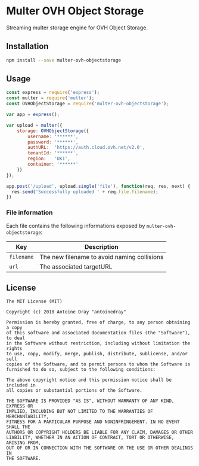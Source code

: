 # Multer OVH Object Storage

Streaming multer storage engine for OVH Object Storage.

## Installation

```sh
npm install --save multer-ovh-objectstorage
```

## Usage

```javascript
const express = require('express');
const multer = require('multer');
const OVHObjectStorage = require('multer-ovh-objectstorage');

var app = express();

var upload = multer({
    storage: OVHObjectStorage({
        username: '******',
        password: '******',
        authURL:  'https://auth.cloud.ovh.net/v2.0',
        tenantId: '******',
        region:   'UK1',
        container: '******'
    })
});

app.post('/upload', upload.single('file'), function(req, res, next) {
  res.send('Successfully uploaded ' + req.file.filename);
})
```

### File information

Each file contains the following informations exposed by `multer-ovh-objectstorage`:

| Key        | Description                                 |
|------------|---------------------------------------------|
| `filename` | The new filename to avoid naming collisions |
| `url`      | The associated targetURL                    |

## License

```
The MIT License (MIT)

Copyright (c) 2018 Antoine Dray "antoinedray"

Permission is hereby granted, free of charge, to any person obtaining a copy
of this software and associated documentation files (the "Software"), to deal
in the Software without restriction, including without limitation the rights
to use, copy, modify, merge, publish, distribute, sublicense, and/or sell
copies of the Software, and to permit persons to whom the Software is
furnished to do so, subject to the following conditions:

The above copyright notice and this permission notice shall be included in
all copies or substantial portions of the Software.

THE SOFTWARE IS PROVIDED "AS IS", WITHOUT WARRANTY OF ANY KIND, EXPRESS OR
IMPLIED, INCLUDING BUT NOT LIMITED TO THE WARRANTIES OF MERCHANTABILITY,
FITNESS FOR A PARTICULAR PURPOSE AND NONINFRINGEMENT. IN NO EVENT SHALL THE
AUTHORS OR COPYRIGHT HOLDERS BE LIABLE FOR ANY CLAIM, DAMAGES OR OTHER
LIABILITY, WHETHER IN AN ACTION OF CONTRACT, TORT OR OTHERWISE, ARISING FROM,
OUT OF OR IN CONNECTION WITH THE SOFTWARE OR THE USE OR OTHER DEALINGS IN
THE SOFTWARE.
```
